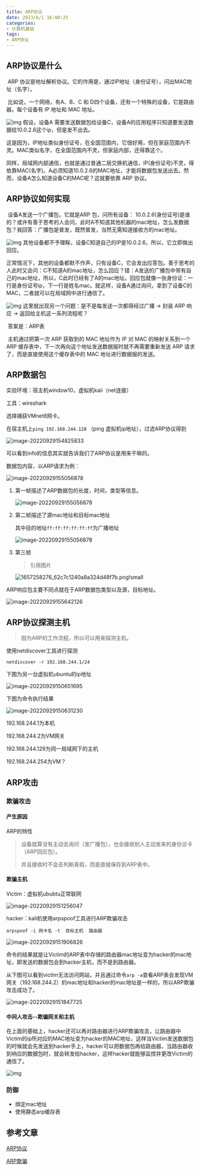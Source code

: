 ```yaml
---
title: ARP协议
date: 2023/6/1 16:00:25
categories:
- 计算机基础
tags:
- ARP协议
---
```




## ARP协议是什么

​	ARP 协议是地址解析协议。它的作用是，通过IP地址（身份证号），问出MAC地址（名字）。

​	比如说，一个网络，有A、B、C 和 D四个设备，还有一个特殊的设备，它是路由器。每个设备有 IP 地址和 MAC 地址。

![img](../images/1658199491_62d61dc3accbdb9a8b4c3-1694328189527.jpg!small)
	假设，设备A 需要发送数据包给设备C，设备A的应用程序只知道要发送数据给10.0.2.6这个ip，但是发不出去。

这是因为，IP地址类似身份证号，在全国范围内，它很好用，但在家庭范围内不灵。MAC类似名字，在全国范围内不灵，但家庭内部，还得靠这个。

​	同样，局域网内部通信，也就是通过普通二层交换机通信，IP(身份证号)不灵，得依靠MAC(名字)。A必须知道10.0.2.6的MAC地址，才能将数据包发送出去。然而，设备A怎么知道设备C的MAC呢？这就要依靠 ARP 协议。



## ARP协议如何实现

​	设备A发送一个广播包，它就是ARP 包，问所有设备： 10.0.2.6(身份证号)是谁的？或许有善于思考的人会问，此时A不知道其他机器的mac地址，怎么发数据包？我回答：广播包是普发，既然普发，当然无需知道接收方的mac地址。

![img](../images/1658199518_62d61ddead52e7492752c-1694328193352.jpg!small)
	其他设备都不予理睬，设备C知道自己的IP是10.0.2.6，所以，它立即做出回应。

​	正常情况下，其他的设备都默不作声，只有设备C，它会发出应答包。善于思考的人此时又会问：C不知道A的mac地址，怎么回应？错：A发送的广播包中带有自己的mac地址，所以，C此时已经有了A的mac地址。回应包就像一张身份证：一行是身份证号ip，下一行是姓名mac。就这样，设备A通过询问，拿到了设备C的MAC，二者就可以在局域网中进行通信了。

![img](../images/1658199555_62d61e035ce70a9b1f624-1694328196273.jpg!small)
	这里就出现另一个问题：是不是每发送一次都得经过广播 -> 封装 ARP 响应 -> 返回给主机这一系列流程呢？

​	答案是：ARP表

​	主机通过把第一次 ARP 获取到的 MAC 地址作为 IP 对 MAC 的映射关系到一个 ARP 缓存表中，下一次再向这个地址发送数据报时就不再需要重新发送 ARP 请求了，而是直接使用这个缓存表中的 MAC 地址进行数据报的发送。





## ARP数据包

实验环境：宿主机window10，虚拟机kaii（net连接）

工具：wireshark

选择捕获VMnet8网卡。

在宿主机上`ping 192.168.244.128` （ping 虚拟机ip地址），过滤ARP协议得到

![image-20220929154825833](../images/image-20220929154825833-1694328200254.png)

可以看到info的信息其实就告诉我们了ARP协议是用来干嘛的。



数据包内容，以ARP请求为例：

![image-20220929155056878](../images/image-20220929155056878-1694328203114.png)

1. 第一帧描述了ARP数据包的长度，时间，类型等信息。

   ![image-20220929155056878](../images/image-20220929155151496.png)

2. 第二帧描述了源mac地址和目标mac地址

   其中目的地址`ff:ff:ff:ff:ff:ff`为广播地址

   ![image-20220929155056878](../images/image-20220929155258245.png)

3. 第三帧

   > 引用图片

   ![1657258276_62c7c1240a8a324d48f7b.png!small](../images/1657258276_62c7c1240a8a324d48f7b-1694328215300.png!small)

ARP响应包主要不同点就在于ARP数据包类型以及源，目标地址。

![image-20220929155642126](../images/image-20220929155642126-1694328218908.png)





## ARP协议探测主机

> 因为ARP的工作流程，所以可以用来探测主机。

使用netdiscover工具进行探测

```shell
netdiscover -r 192.168.244.1/24
```

下图为另一台虚拟机ubuntu的ip地址

![image-20220929150651695](../images/image-20220929150651695-1694328222991.png)

下图为命令执行结果

![image-20220929150631230](../images/image-20220929150631230-1694328225340.png)

192.168.244.1为本机

192.168.244.2为VM网关

192.168.244.129为同一局域网下的主机

192.168.244.254为VM？



## ARP攻击

### 欺骗攻击

#### 产生原因

ARP的特性

> 设备就算没有主动去询问（发广播包），也会接收别人主动发来的身份诊卡（ARP回应包）。
>
> 并且接收时不会去判断真假，而是直接保存到ARP表中。



#### 欺骗主机

Victim：虚拟机ububtu正常联网

![image-20220929151256047](../images/image-20220929151256047-1694328229283.png)

hacker：kali机使用arpspoof工具进行ARP欺骗攻击

```shell
arpspoof -i 网卡名 -t  目标主机  路由器
```

![image-20220929151906826](../images/image-20220929151906826-1694328232862.png)

命令的结果就是让Victim的ARP表中存储的路由器mac地址变为hacker的mac地址，即发送的数据包会到hacker主机，而不是到路由器。

从下图可以看到victim无法访问网站，并且通过命令`arp -a`查看ARP表会发现VM网关（192.168.244.2）的mac地址和hacker的mac地址是一样的，所以ARP欺骗攻击成功了。

![image-20220929151847725](../images/image-20220929151847725-1694328235790.png)



#### 中间人攻击--欺骗网关和主机

​	在上面的基础上，hacker还可以再对路由器进行ARP欺骗攻击，让路由器中Victim的ip所对应的MAC地址变为hacker的MAC地址，这样当Victim发送数据包的时候就会先发送到hacker手上，hacker可以把数据包再给路由器，当路由器收到响应的数据包时，就会转发给hacker，这样hacker就能够监控并更改Victim的通信了。

![img](../images/1658199907_62d61f63394a1350fb977-1694328238721.jpg!small)

### 防御

- 绑定mac地址
- 使用静态arp缓存表



## 参考文章

[ARP协议](https://www.freebuf.com/vuls/338603.html)

[ARP欺骗](https://www.freebuf.com/articles/network/339512.html)